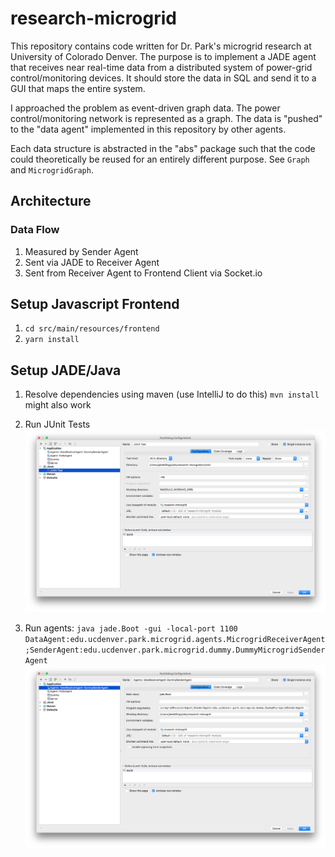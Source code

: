 # research-microgrid

This repository contains code written for Dr. Park's microgrid research at University of Colorado Denver. The purpose is to implement a JADE agent that receives near real-time data from a distributed system of power-grid control/monitoring devices. It should store the data in SQL and send it to a GUI that maps the entire system.

I approached the problem as event-driven graph data. The power control/monitoring network is represented as a graph. The data is "pushed" to the "data agent" implemented in this repository by other agents.

Each data structure is abstracted in the "abs" package such that the code could theoretically be reused for an entirely different purpose. See `Graph` and `MicrogridGraph`.

## Architecture
### Data Flow
1. Measured by Sender Agent
2. Sent via JADE to Receiver Agent
3. Sent from Receiver Agent to Frontend Client via Socket.io


## Setup Javascript Frontend
1. `cd src/main/resources/frontend`
2. `yarn install`

## Setup JADE/Java
1. Resolve dependencies using maven (use IntelliJ to do this) `mvn install` might also work
2. Run JUnit Tests
![JUnit Run Config](docs/screenshots/junitRunConfig.png)

3. Run agents:
`java jade.Boot -gui -local-port 1100 DataAgent:edu.ucdenver.park.microgrid.agents.MicrogridReceiverAgent;SenderAgent:edu.ucdenver.park.microgrid.dummy.DummyMicrogridSenderAgent`
![Dummy Run Config](docs/screenshots/dummySenderRunConfig.png)

